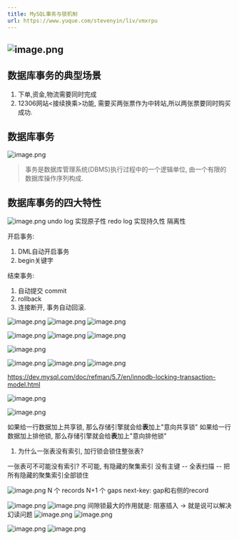 ```yaml
---
title: MySQL事务与锁机制
url: https://www.yuque.com/stevenyin/liv/vmxrpu
---
```


<a name="Eq2Tt"></a>

## ![image.png](../assets/vmxrpu/1632920508311-3a6bbb9e-113a-41a8-8615-29c00ebfee15.png)

<a name="jbpnH"></a>

## 数据库事务的典型场景

1. 下单,资金,物流需要同时完成
2. 12306网站<接续换乘>功能, 需要买两张票作为中转站,所以两张票要同时购买成功. <a name="ABhU5"></a>

## 数据库事务

![image.png](../assets/vmxrpu/1632919313754-61258949-e6a7-462e-8bad-5f1db46813c8.png)

> 事务是数据库管理系统(DBMS)执行过程中的一个逻辑单位, 由一个有限的数据库操作序列构成.

<a name="KbCzM"></a>

## 数据库事务的四大特性

![image.png](../assets/vmxrpu/1632919451273-7d99296d-670f-43d0-b746-889ddc3fbe85.png)
undo log 实现原子性
redo log 实现持久性
隔离性

开启事务:

1. DML自动开启事务
2. begin关键字

结束事务:

1. 自动提交 commit
2. rollback
3. 连接断开, 事务自动回滚.

![image.png](../assets/vmxrpu/1632920236065-162bf612-12bb-48ef-9bcc-e7f2b4bb6350.png)
![image.png](../assets/vmxrpu/1632920214137-df0c5aad-1a2a-4692-8b2b-4334f7f81a77.png)	![image.png](../assets/vmxrpu/1632920282239-45bb7427-e0bc-445d-974e-ea6ae5709a46.png)

![image.png](../assets/vmxrpu/1632920306377-11631c47-8345-4822-952f-96d1c16100dd.png)
![image.png](../assets/vmxrpu/1632920372025-0b3d5210-d85d-4d32-8f5f-091a26f05292.png)
![image.png](../assets/vmxrpu/1632920590261-7897e4c2-2cdb-43bb-99fc-c6f50270ed84.png)

![image.png](../assets/vmxrpu/1632920718809-b5727052-b1cb-409f-9847-6cc9346097a2.png)

![image.png](../assets/vmxrpu/1632920753374-c18bf984-8aad-4ce6-b704-31a233b5b5f8.png)
![image.png](../assets/vmxrpu/1632927934264-fefe6ab5-aef0-40ea-b704-212f6c4662da.png)
![image.png](../assets/vmxrpu/1632928374816-4818cf5b-e9d8-4ae0-a232-43ef5d8a48cf.png)

<https://dev.mysql.com/doc/refman/5.7/en/innodb-locking-transaction-model.html>

![image.png](../assets/vmxrpu/1632928576347-2980c64f-fb9b-409d-8fe7-c08034b8ad0a.png)

![image.png](../assets/vmxrpu/1632928677484-c46bb59e-495c-43a8-a3ed-0a2b140c753a.png)

如果给一行数据加上共享锁, 那么存储引擎就会给**表**加上"意向共享锁"
如果给一行数据加上排他锁, 那么存储引擎就会给**表**加上"意向排他锁"

1. 为什么一张表没有索引, 加行锁会锁住整张表?

一张表可不可能没有索引? 不可能, 有隐藏的聚集索引
没有主键 -- 全表扫描  -- 把所有隐藏的聚集索引全部锁住

![image.png](../assets/vmxrpu/1632929484820-b529c2bc-2411-47a1-be6f-ecd4f9778cf3.png)
N 个 records
N+1 个 gaps
next-key: gap和右侧的record

![image.png](../assets/vmxrpu/1632929651667-de64317a-1cc2-4d7b-ac8b-cd883e6a2ba1.png)
![image.png](../assets/vmxrpu/1632929655238-8c8a0ded-bc14-4541-914c-55a4ded70e7b.png)
间隙锁最大的作用就是: 阻塞插入 -> 就是说可以解决幻读问题
![image.png](../assets/vmxrpu/1632929864157-3ae45b74-5ffc-4a4f-9ae3-2dd1b1256158.png)
![image.png](../assets/vmxrpu/1632930091385-dbf6a7ae-6333-4dbd-baf1-b59bc79ae034.png)

![image.png](../assets/vmxrpu/1632930137389-46b8d78e-0721-46ce-b4e3-fb5b79b1d70c.png)
![image.png](../assets/vmxrpu/1632930151517-e40a000c-2e5c-448d-9ed1-ad5ff8c3213e.png)

